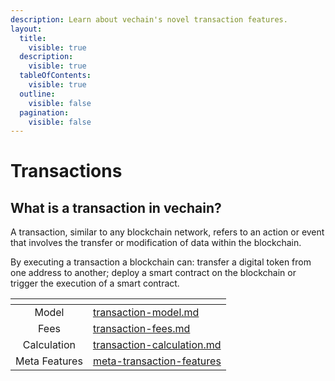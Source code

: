 ```yaml
---
description: Learn about vechain's novel transaction features.
layout:
  title:
    visible: true
  description:
    visible: true
  tableOfContents:
    visible: true
  outline:
    visible: false
  pagination:
    visible: false
---
```


# Transactions

## What is a transaction in vechain?&#x20;

A transaction, similar to any blockchain network, refers to an action or event that involves the transfer or modification of data within the blockchain.&#x20;

By executing a transaction a blockchain can: transfer a digital token from one address to another; deploy a smart contract on the blockchain or trigger the execution of a smart contract.

<table data-view="cards"><thead><tr><th align="center"></th><th data-hidden data-card-target data-type="content-ref"></th></tr></thead><tbody><tr><td align="center">Model</td><td><a href="transaction-model.md">transaction-model.md</a></td></tr><tr><td align="center">Fees</td><td><a href="transaction-fees.md">transaction-fees.md</a></td></tr><tr><td align="center">Calculation</td><td><a href="transaction-calculation.md">transaction-calculation.md</a></td></tr><tr><td align="center">Meta Features</td><td><a href="meta-transaction-features/">meta-transaction-features</a></td></tr></tbody></table>
